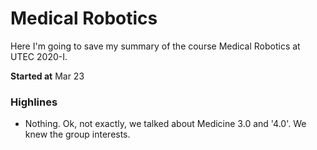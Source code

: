 # Medical Robotics
Here I'm going to save my summary of the course Medical Robotics at UTEC 2020-I.

**Started at** Mar 23

### Highlines

- Nothing. Ok, not exactly, we talked about Medicine 3.0 and '4.0'. We knew the group interests.

